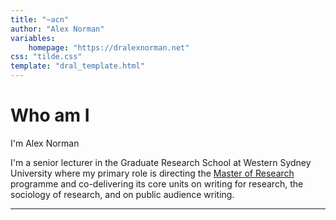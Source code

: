 ```yaml
---
title: "~acn"
author: "Alex Norman"
variables:
    homepage: "https://dralexnorman.net"
css: "tilde.css"
template: "dral_template.html"
---
```


# Who am I

I'm Alex Norman

I'm a senior lecturer in the Graduate Research School at Western Sydney University where my primary role is directing the [Master of Research](https://www.westernsydney.edu.au/graduate_research_school/grs/courses/master_of_research) programme and co-delivering its core units on writing for research, the sociology of research, and on public audience writing.

---

